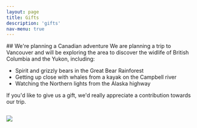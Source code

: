 ```yaml
---
layout: page
title: Gifts
description: 'gifts'
nav-menu: true
---
```


<div class="6u 12u$(small)" style="margin-bottom: 2em">
## We're planning a Canadian adventure
We are planning a trip to Vancouver and will be exploring the area to discover the widlife of British Columbia and the Yukon, including:

* Spirit and grizzly bears in the Great Bear Rainforest
* Getting up close with whales from a kayak on the Campbell river
* Watching the Northern lights from the Alaska highway

If you'd like to give us a gift, we'd really appreciate a contribution towards our trip. 
</div>

<div class="6u 12u$(small)" style="margin-bottom: 2em">
	<img src="https://assets.simpleviewcms.com/simpleview/image/fetch/c_fill,f_jpg,h_400,q_65,w_587/https://media.newmindmedia.com/TellUs/image/%3Ffile%3DTafjorden_Valldal_kajakk_-_Foto_cred_Magnus_R._Furset_1280-780_1260804720.png%26dh%3D450%26dw%3D800%26t%3D4">
</div>